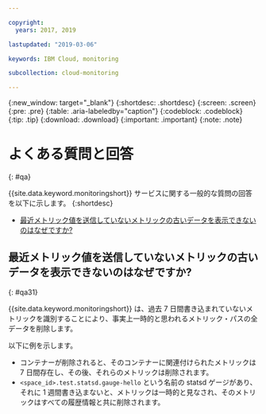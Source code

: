 ```yaml
---

copyright:
  years: 2017, 2019

lastupdated: "2019-03-06"

keywords: IBM Cloud, monitoring

subcollection: cloud-monitoring

---
```


{:new_window: target="_blank"}
{:shortdesc: .shortdesc}
{:screen: .screen}
{:pre: .pre}
{:table: .aria-labeledby="caption"}
{:codeblock: .codeblock}
{:tip: .tip}
{:download: .download}
{:important: .important}
{:note: .note}



# よくある質問と回答
{: #qa}

{{site.data.keyword.monitoringshort}} サービスに関する一般的な質問の回答を以下に示します。 
{:shortdesc}

* [最近メトリック値を送信していないメトリックの古いデータを表示できないのはなぜですか?](#qa31)


## 最近メトリック値を送信していないメトリックの古いデータを表示できないのはなぜですか?
{: #qa31}

{{site.data.keyword.monitoringshort}} は、過去 7 日間書き込まれていないメトリックを識別することにより、事実上一時的と思われるメトリック・パスの全データを削除します。 

以下に例を示します。

* コンテナーが削除されると、そのコンテナーに関連付けられたメトリックは 7 日間存在し、その後、それらのメトリックは削除されます。
* `<space_id>.test.statsd.gauge-hello` という名前の statsd ゲージがあり、それに 1 週間書き込まないと、メトリックは一時的と見なされ、そのメトリックはすべての履歴情報と共に削除されます。 

